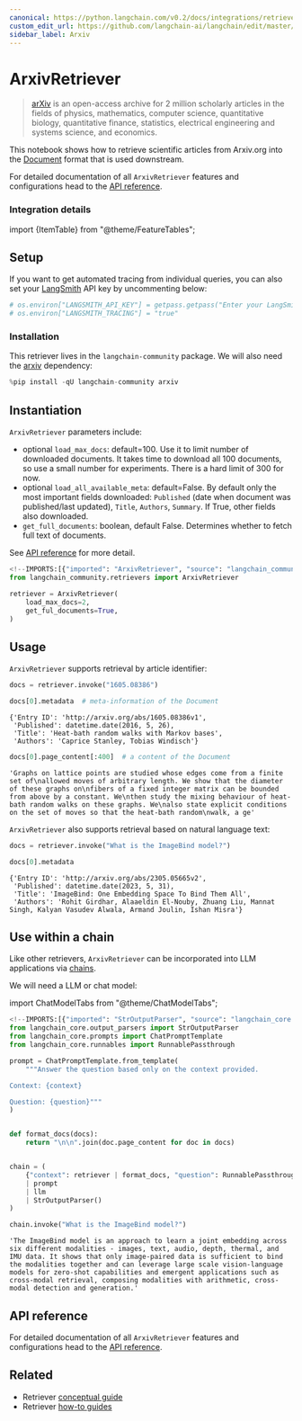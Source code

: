 ```yaml
---
canonical: https://python.langchain.com/v0.2/docs/integrations/retrievers/arxiv/
custom_edit_url: https://github.com/langchain-ai/langchain/edit/master/docs/docs/integrations/retrievers/arxiv.ipynb
sidebar_label: Arxiv
---
```


# ArxivRetriever

>[arXiv](https://arxiv.org/) is an open-access archive for 2 million scholarly articles in the fields of physics, mathematics, computer science, quantitative biology, quantitative finance, statistics, electrical engineering and systems science, and economics.

This notebook shows how to retrieve scientific articles from Arxiv.org into the [Document](https://api.python.langchain.com/en/latest/documents/langchain_core.documents.base.Document.html) format that is used downstream.

For detailed documentation of all `ArxivRetriever` features and configurations head to the [API reference](https://api.python.langchain.com/en/latest/retrievers/langchain_community.retrievers.arxiv.ArxivRetriever.html).

### Integration details

import {ItemTable} from "@theme/FeatureTables";

<ItemTable category="external_retrievers" item="ArxivRetriever" />

## Setup

If you want to get automated tracing from individual queries, you can also set your [LangSmith](https://docs.smith.langchain.com/) API key by uncommenting below:


```python
# os.environ["LANGSMITH_API_KEY"] = getpass.getpass("Enter your LangSmith API key: ")
# os.environ["LANGSMITH_TRACING"] = "true"
```

### Installation

This retriever lives in the `langchain-community` package. We will also need the [arxiv](https://pypi.org/project/arxiv/) dependency:


```python
%pip install -qU langchain-community arxiv
```

## Instantiation

`ArxivRetriever` parameters include:
- optional `load_max_docs`: default=100. Use it to limit number of downloaded documents. It takes time to download all 100 documents, so use a small number for experiments. There is a hard limit of 300 for now.
- optional `load_all_available_meta`: default=False. By default only the most important fields downloaded: `Published` (date when document was published/last updated), `Title`, `Authors`, `Summary`. If True, other fields also downloaded.
- `get_full_documents`: boolean, default False. Determines whether to fetch full text of documents.

See [API reference](https://api.python.langchain.com/en/latest/retrievers/langchain_community.retrievers.arxiv.ArxivRetriever.html) for more detail.


```python
<!--IMPORTS:[{"imported": "ArxivRetriever", "source": "langchain_community.retrievers", "docs": "https://api.python.langchain.com/en/latest/retrievers/langchain_community.retrievers.arxiv.ArxivRetriever.html", "title": "ArxivRetriever"}]-->
from langchain_community.retrievers import ArxivRetriever

retriever = ArxivRetriever(
    load_max_docs=2,
    get_ful_documents=True,
)
```

## Usage

`ArxivRetriever` supports retrieval by article identifier:


```python
docs = retriever.invoke("1605.08386")
```


```python
docs[0].metadata  # meta-information of the Document
```



```output
{'Entry ID': 'http://arxiv.org/abs/1605.08386v1',
 'Published': datetime.date(2016, 5, 26),
 'Title': 'Heat-bath random walks with Markov bases',
 'Authors': 'Caprice Stanley, Tobias Windisch'}
```



```python
docs[0].page_content[:400]  # a content of the Document
```



```output
'Graphs on lattice points are studied whose edges come from a finite set of\nallowed moves of arbitrary length. We show that the diameter of these graphs on\nfibers of a fixed integer matrix can be bounded from above by a constant. We\nthen study the mixing behaviour of heat-bath random walks on these graphs. We\nalso state explicit conditions on the set of moves so that the heat-bath random\nwalk, a ge'
```


`ArxivRetriever` also supports retrieval based on natural language text:


```python
docs = retriever.invoke("What is the ImageBind model?")
```


```python
docs[0].metadata
```



```output
{'Entry ID': 'http://arxiv.org/abs/2305.05665v2',
 'Published': datetime.date(2023, 5, 31),
 'Title': 'ImageBind: One Embedding Space To Bind Them All',
 'Authors': 'Rohit Girdhar, Alaaeldin El-Nouby, Zhuang Liu, Mannat Singh, Kalyan Vasudev Alwala, Armand Joulin, Ishan Misra'}
```


## Use within a chain

Like other retrievers, `ArxivRetriever` can be incorporated into LLM applications via [chains](/docs/how_to/sequence/).

We will need a LLM or chat model:

import ChatModelTabs from "@theme/ChatModelTabs";

<ChatModelTabs customVarName="llm" />


```python
<!--IMPORTS:[{"imported": "StrOutputParser", "source": "langchain_core.output_parsers", "docs": "https://api.python.langchain.com/en/latest/output_parsers/langchain_core.output_parsers.string.StrOutputParser.html", "title": "ArxivRetriever"}, {"imported": "ChatPromptTemplate", "source": "langchain_core.prompts", "docs": "https://api.python.langchain.com/en/latest/prompts/langchain_core.prompts.chat.ChatPromptTemplate.html", "title": "ArxivRetriever"}, {"imported": "RunnablePassthrough", "source": "langchain_core.runnables", "docs": "https://api.python.langchain.com/en/latest/runnables/langchain_core.runnables.passthrough.RunnablePassthrough.html", "title": "ArxivRetriever"}]-->
from langchain_core.output_parsers import StrOutputParser
from langchain_core.prompts import ChatPromptTemplate
from langchain_core.runnables import RunnablePassthrough

prompt = ChatPromptTemplate.from_template(
    """Answer the question based only on the context provided.

Context: {context}

Question: {question}"""
)


def format_docs(docs):
    return "\n\n".join(doc.page_content for doc in docs)


chain = (
    {"context": retriever | format_docs, "question": RunnablePassthrough()}
    | prompt
    | llm
    | StrOutputParser()
)
```


```python
chain.invoke("What is the ImageBind model?")
```



```output
'The ImageBind model is an approach to learn a joint embedding across six different modalities - images, text, audio, depth, thermal, and IMU data. It shows that only image-paired data is sufficient to bind the modalities together and can leverage large scale vision-language models for zero-shot capabilities and emergent applications such as cross-modal retrieval, composing modalities with arithmetic, cross-modal detection and generation.'
```


## API reference

For detailed documentation of all `ArxivRetriever` features and configurations head to the [API reference](https://api.python.langchain.com/en/latest/retrievers/langchain_community.retrievers.arxiv.ArxivRetriever.html).


## Related

- Retriever [conceptual guide](/docs/concepts/#retrievers)
- Retriever [how-to guides](/docs/how_to/#retrievers)